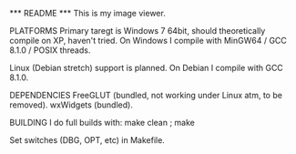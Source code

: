 *** README ***
This is my image viewer.

PLATFORMS
Primary taregt is Windows 7 64bit, should theoretically compile on XP, haven't tried.
On Windows I compile with MinGW64 / GCC 8.1.0 / POSIX threads.

Linux (Debian stretch) support is planned.
On Debian I compile with GCC 8.1.0.

DEPENDENCIES
FreeGLUT (bundled, not working under Linux atm, to be removed).
wxWidgets (bundled).

BUILDING
I do full builds with:
make clean ; make

Set switches (DBG, OPT, etc) in Makefile.
